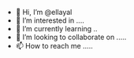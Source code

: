 - 👋 Hi, I’m @ellayal 
- 👀 I’m interested in ....
- 🌱 I’m currently learning ..
- 💞️ I’m looking to collaborate on .....
- 📫 How to reach me .....

<!---
ellayal/ellayal is a ✨ special ✨ repository because its `README.md` (this file) appears on your GitHub profile.
You can click the Preview link to take a look at your changes.
--->
